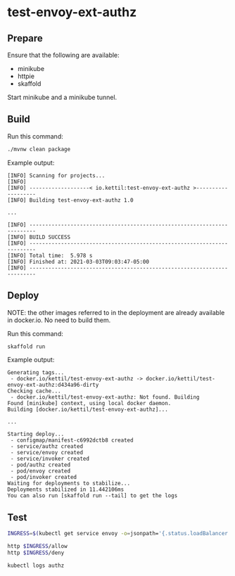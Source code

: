 # test-envoy-ext-authz

## Prepare

Ensure that the following are available:
* minikube
* httpie
* skaffold

Start minikube and a minikube tunnel.

## Build

Run this command:
```bash
./mvnw clean package
```

Example output:
```text
[INFO] Scanning for projects...
[INFO] 
[INFO] -------------------< io.kettil:test-envoy-ext-authz >-------------------
[INFO] Building test-envoy-ext-authz 1.0

...

[INFO] ------------------------------------------------------------------------
[INFO] BUILD SUCCESS
[INFO] ------------------------------------------------------------------------
[INFO] Total time:  5.978 s
[INFO] Finished at: 2021-03-03T09:03:47-05:00
[INFO] ------------------------------------------------------------------------
```


## Deploy

NOTE: the other images referred to in the deployment are already available
in docker.io. No need to build them.

Run this command:
```bash
skaffold run
```

Example output:
```text
Generating tags...
 - docker.io/kettil/test-envoy-ext-authz -> docker.io/kettil/test-envoy-ext-authz:d434a96-dirty
Checking cache...
 - docker.io/kettil/test-envoy-ext-authz: Not found. Building
Found [minikube] context, using local docker daemon.
Building [docker.io/kettil/test-envoy-ext-authz]...

...

Starting deploy...
 - configmap/manifest-c6992dctb8 created
 - service/authz created
 - service/envoy created
 - service/invoker created
 - pod/authz created
 - pod/envoy created
 - pod/invoker created
Waiting for deployments to stabilize...
Deployments stabilized in 11.442106ms
You can also run [skaffold run --tail] to get the logs
```


## Test

```bash
INGRESS=$(kubectl get service envoy -o=jsonpath='{.status.loadBalancer.ingress[0].ip}')

http $INGRESS/allow
http $INGRESS/deny

kubectl logs authz

```
